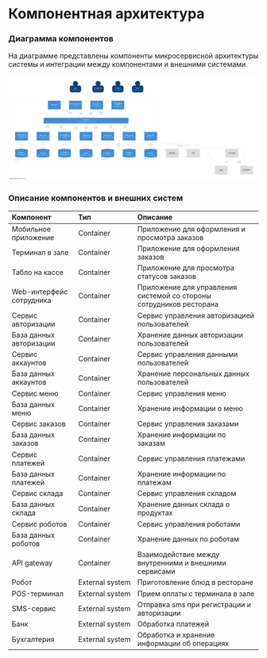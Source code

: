 # Компонентная архитектура

### Диаграмма компонентов

На диаграмме представлены компоненты микросервисной архитектуры системы и интеграции между компонентами и внешними 
системами.

![](../img/component_diagram.png)

### Описание компонентов и внешних систем

| **Компонент**            | **Тип**              | **Описание**                                                        |
|:-------------------------|:---------------------|:--------------------------------------------------------------------|
| Мобильное приложение     | Container            | Приложение для оформления и просмотра заказов                       |
| Терминал в зале          | Container            | Приложение для оформления заказов                                   |
| Табло на кассе           | Container            | Приложение для просмотра статусов заказов                           |
| Web-интерфейс сотрудника | Container            | Приложение для управления системой со стороны сотрудников ресторана |
| Cервис авторизации       | Container            | Сервис управления авторизацией пользователей                        |
| База данных авторизации  | Container            | Хранение данных авторизации пользователей                           |
| Cервис аккаунтов         | Container            | Сервис управления данными пользователей                             |
| База данных аккаунтов    | Container            | Хранение персональных данных пользователей                          |
| Cервис меню              | Container            | Сервис управления меню                                              |
| База данных меню         | Container            | Хранение информации о меню                                          |
| Cервис заказов           | Container            | Сервис управления заказами                                          |
| База данных заказов      | Container            | Хранение информации по заказам                                      |
| Cервис платежей          | Container            | Сервис управления платежами                                         |
| База данных платежей     | Container            | Хранение информации по платежам                                     |
| Cервис склада            | Container            | Сервис управления складом                                           |
| База данных склада       | Container            | Хранение данных склада о продуктах                                  |
| Cервис роботов           | Container            | Сервис управления роботами                                                                    |
| База данных роботов      | Container            | Хранение данных по роботам                                                                    |
| API gateway              | Container            | Взаимодействие между внутренними и внешними сервисами                                                                    |
| Робот                    | External&nbsp;system | Приготовление блюд в ресторане                                      |
| POS-терминал             | External&nbsp;system      | Прием оплаты с терминала в зале                                     |
| SMS-сервис               | External&nbsp;system      | Отправка sms при регистрации и авторизации                          |
| Банк                     | External&nbsp;system      | Обработка платежей                                                  |
| Бухгалтерия              | External&nbsp;system      | Обработка и хранение информации об операциях   |
